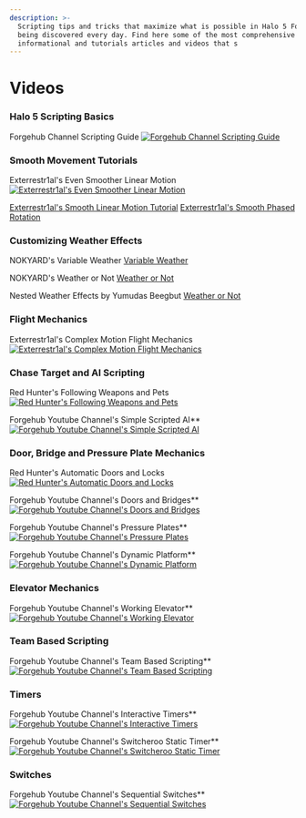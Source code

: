 ```yaml
---
description: >-
  Scripting tips and tricks that maximize what is possible in Halo 5 Forge are
  being discovered every day. Find here some of the most comprehensive
  informational and tutorials articles and videos that s
---
```


# Videos

### Halo 5 Scripting Basics

Forgehub Channel Scripting Guide [![Forgehub Channel Scripting Guide](https://img.youtube.com/vi/8g73EVv6H-U/0.jpg)](https://www.youtube.com/watch?v=8g73EVv6H-U)

### Smooth Movement Tutorials

Exterrestr1al's Even Smoother Linear Motion [![Exterrestr1al's Even Smoother Linear Motion](https://img.youtube.com/vi/EImtOGyBFlk/0.jpg)](https://www.youtube.com/watch?v=EImtOGyBFlk)

[Exterrestr1al's Smooth Linear Motion Tutorial](https://www.forgehub.com/threads/smooth-linear-motion-in-scripting-tutorial-written.157122/) [Exterrestr1al's Smooth Phased Rotation](https://www.forgehub.com/threads/smooth-phased-rotation-technique.158500/)

### Customizing Weather Effects

NOKYARD's Variable Weather [Variable Weather](https://www.forgehub.com/maps/variable-weather.5827/)

NOKYARD's Weather or Not [Weather or Not](https://www.forgehub.com/maps/weather-or-not.5704/)

Nested Weather Effects by Yumudas Beegbut [Weather or Not](https://www.forgehub.com/maps/weather-or-not.5704/)

### Flight Mechanics

Exterrestr1al's Complex Motion Flight Mechanics [![Exterrestr1al's Complex Motion Flight Mechanics](https://img.youtube.com/vi/GFoPEwaYe7s/0.jpg)](https://www.youtube.com/watch?v=GFoPEwaYe7s)

### Chase Target and AI Scripting

Red Hunter's Following Weapons and Pets [![Red Hunter's Following Weapons and Pets](https://img.youtube.com/vi/naUMo\_kqTyQ/0.jpg)](https://www.youtube.com/watch?v=naUMo\_kqTyQ)

Forgehub Youtube Channel's Simple Scripted AI\*\* [![Forgehub Youtube Channel's Simple Scripted AI](https://img.youtube.com/vi/Q\_DiGQfmcMY/0.jpg)](https://www.youtube.com/watch?v=Q\_DiGQfmcMY)

### Door, Bridge and Pressure Plate Mechanics

Red Hunter's Automatic Doors and Locks [![Red Hunter's Automatic Doors and Locks](https://img.youtube.com/vi/slU7TUBdQVQ/0.jpg)](https://www.youtube.com/watch?v=slU7TUBdQVQ)

Forgehub Youtube Channel's Doors and Bridges\*\* [![Forgehub Youtube Channel's Doors and Bridges](https://img.youtube.com/vi/cZmWB60qGzw/0.jpg)](https://www.youtube.com/watch?v=cZmWB60qGzw)

Forgehub Youtube Channel's Pressure Plates\*\* [![Forgehub Youtube Channel's Pressure Plates](https://img.youtube.com/vi/oOF54RHXboU/0.jpg)](https://www.youtube.com/watch?v=oOF54RHXboU)

Forgehub Youtube Channel's Dynamic Platform\*\* [![Forgehub Youtube Channel's Dynamic Platform](https://img.youtube.com/vi/v6DC3qiFlkk/0.jpg)](https://www.youtube.com/watch?v=v6DC3qiFlkk)

### Elevator Mechanics

Forgehub Youtube Channel's Working Elevator\*\* [![Forgehub Youtube Channel's Working Elevator](https://img.youtube.com/vi/lmtbuamGDUQ/0.jpg)](https://www.youtube.com/watch?v=lmtbuamGDUQ)

### Team Based Scripting

Forgehub Youtube Channel's Team Based Scripting\*\* [![Forgehub Youtube Channel's Team Based Scripting](https://img.youtube.com/vi/P\_k5h-OOKBM/0.jpg)](https://www.youtube.com/watch?v=P\_k5h-OOKBM)

### Timers

Forgehub Youtube Channel's Interactive Timers\*\* [![Forgehub Youtube Channel's Interactive Timers](https://img.youtube.com/vi/nkgPoxsO8GE/0.jpg)](https://www.youtube.com/watch?v=nkgPoxsO8GE)

Forgehub Youtube Channel's Switcheroo Static Timer\*\* [![Forgehub Youtube Channel's Switcheroo Static Timer](https://img.youtube.com/vi/0UD5OOJqBvo/0.jpg)](https://www.youtube.com/watch?v=0UD5OOJqBvo)

### Switches

Forgehub Youtube Channel's Sequential Switches\*\* [![Forgehub Youtube Channel's Sequential Switches](https://img.youtube.com/vi/MHMxbJrgTDA/0.jpg)](https://www.youtube.com/watch?v=MHMxbJrgTDA)
